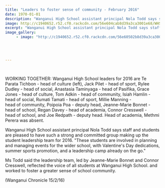 ```yaml
---
title: "Leaders to foster sense of community - February 2016"
date: 1970-01-01
description: "Wanganui High School assistant principal Nola Todd says staff and students are pleased to have such a strong and committed group making up the student leadership team for 2016."
image: http://c1940652.r52.cf0.rackcdn.com/56e604cab8d39a3ca3001e68/WHS-Leaders-2016.jpg
excerpt: "Wanganui High School assistant principal Nola Todd says staff and students are pleased to have such a strong and committed group making up the student leadership team for 2016."
image_gallery:
     - image: "http://c1940652.r52.cf0.rackcdn.com/56e60502b8d39a3ca3001e6a/WHS-Maori-leaders-2016.jpg"
    
    
    
    
---
```


<p>&nbsp;</p>
<p>WORKING TOGETHER: Wanganui High School leaders for 2016 are Te Parata Tichbon - head&nbsp;of&nbsp;culture (left), Jack Pilet - head&nbsp;of&nbsp;sport, Rylee Dudley - head&nbsp;of&nbsp;social, Anastasia Taminyaga - head of&nbsp;Pasifika, Grace Jones - head&nbsp;of&nbsp;culture, Tom Adkin - head&nbsp;of&nbsp;community, Isiah Hamlin - head&nbsp;of&nbsp;social, Rumati Tamati - head&nbsp;of&nbsp;sport, Millie Manning - head&nbsp;of&nbsp;community, Poipoia Poa - deputy head, Jeanne-Marie Bonnet - head&nbsp;of&nbsp;school, Regan Davey - head&nbsp;of&nbsp;academia, Connor Cresswell - head&nbsp;of&nbsp;school, and Joe Redpath - deputy head. Head&nbsp;of&nbsp;academia, Methmi Perera was absent.&nbsp;</p>
<p>Wanganui High School assistant principal Nola Todd says staff and students are pleased&nbsp;to&nbsp;have such a strong and committed group making up the student leadership team for 2016. "These students are involved in planning and managing events for the wider school, with Valentine's Day dedications, summer sports promotion, and a leadership camp already on the go."</p>
<p>Ms Todd said the leadership team, led by Jeanne-Marie Bonnet and Connor Cresswell, reflected the voice&nbsp;of&nbsp;all students at Wanganui High School. and worked&nbsp;to&nbsp;foster&nbsp;a greater&nbsp;sense&nbsp;of&nbsp;school community.</p>
<p>(Wanganui Chronicle 15/2/16)</p>
<p>&nbsp;</p>

